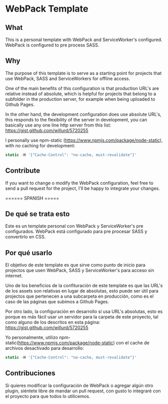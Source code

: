 # WebPack Template

## What

This is a personal template with WebPack and ServiceWorker's configured. WebPack is configured to pre process SASS.

## Why

The purpose of this template is to serve as a starting point for projects that use WebPack, SASS and ServiceWorkers for offline access.

One of the main benefits of this configuration is that production URL's are relative instead of absolute, which is helpful for projects that belong to a subfolder in the production server, for example when being uploaded to Github Pages.  

In the other hand, the development configuration does use absolute URL's, this responds to the flexibility of the server in development, you can basically use any one line http server from this list: https://gist.github.com/willurd/5720255

I personally use npm-static (https://www.npmjs.com/package/node-static), with no caching for development:

```js
static -H '{"Cache-Control": "no-cache, must-revalidate"}'
```

## Contribute

If you want to change o modify the WebPack configuration, feel free to send a pull request for the project, I'll be happy to integrate your changes.


====== SPANISH =====

## De qué se trata esto

Este es un template personal con WebPack y ServiceWorker's pre configurados. WebPack está configurado para pre procesar SASS y convertirlo en CSS.

## Por qué usarlo

El objetivo de este template es que sirve como punto de inicio para projectos que usen WebPack, SASS y ServiceWorker's para acceso sin internet.

Uno de los beneficios de la confituración de este template es que las URL's de los assets son relativas en lugar de absolutas, esto puede ser útil para projectos que pertenecen a una subcarpeta en producción, como es el caso de las páginas que subimos a Github Pages.

Por otro lado, la configuración en desarrollo sí usa URL's absolutas, esto es porque es más fácil usar un servidor para la carpeta de este proyecto, tal como alguno de los descritos en esta página: https://gist.github.com/willurd/5720255

Yo personalmente, utilizo npm-static(https://www.npmjs.com/package/node-static) con el cache de archivos desactivado para desarrollo:

```js
static -H '{"Cache-Control": "no-cache, must-revalidate"}'
```

## Contribuciones

Si quieres modificar la configuración de WebPack o agregar algún otro plugin, siéntete libre de mandar un pull request, con gusto lo integraré con el proyecto para que todos lo utilicemos.

